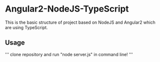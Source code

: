 # Angular2-NodeJS-TypeScript
This is the basic structure of project based on NodeJS and Angular2 which are using TypeScript.

## Usage
'''
clone repository and run "node server.js" in command line!
'''
